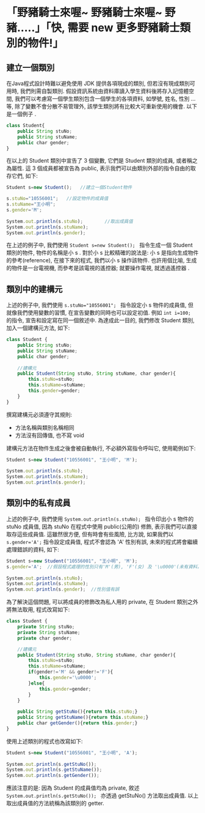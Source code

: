 # 「野豬騎士來喔~ 野豬騎士來喔~ 野豬.....」「快, 需要 new 更多野豬騎士類別的物件!」


## 建立一個類別
在Java程式設計時難以避免使用 JDK 提供各項現成的類別, 但若沒有現成類別可用時, 我們則需自製類別. 假設資訊系統由資料庫讀入學生資料後將存入記憶體空間, 我們可以考慮寫一個學生類別包含一個學生的各項資料, 如學號, 姓名, 性別 … 等, 除了變數不會分散不易管理外, 該學生類別將有比較大可重新使用的機會. 以下是一個例子 .

```javascript
class Student{
    public String stuNo;
    public String stuName;
    public char gender;
}
```

在以上的 Student 類別中宣告了 3 個變數, 它們是 Student 類別的成員, 或者稱之為屬性. 這 3 個成員都被宣告為 public, 表示我們可以由類別外部的指令自由的取存它們, 如下:

```javascript
Student s=new Student();   //建立一個Student物件

s.stuNo="10556001";   //設定物件的成員值
s.stuName="王小明";
s.gender='M';
		
System.out.println(s.stuNo);        //取出成員值
System.out.println(s.stuName);
System.out.println(s.gender);
```
在上述的例子中, 我們使用 `Student s=new Student(); ` 指令生成一個 Student 類別的物件, 物件的名稱是小 s . 對於小 s 比較精確的說法是: 小 s 是指向生成物件的參考(reference), 在接下來的程式, 我們以小 s 操作該物件. 也許用個比喻, 生成的物件是一台電視機, 而參考是該電視的遙控器; 就要操作電視, 就透過遙控器 . 

## 類別中的建構元
上述的例子中, 我們使用 `s.stuNo="10556001"; ` 指令設定小 s 物件的成員值, 但就像我們使用變數的習慣, 在宣告變數的同時也可以設定初值. 例如 `int i=100; ` 的指令, 宣告和設定寫在同一個敘述中. 為達成此一目的, 我們修改 Student 類別, 加入一個建構元方法, 如下:
 
```javascript
class Student {
    public String stuNo;
    public String stuName;
    public char gender;
    
    //建構元
    public Student(String stuNo, String stuName, char gender){
    	this.stuNo=stuNo;
    	this.stuName=stuName;
    	this.gender=gender;
    }
}
```

撰寫建構元必須遵守其規則: 
* 方法名稱與類別名稱相同
* 方法沒有回傳值, 也不寫 void 

建構元方法在物件生成之後會被自動執行, 不必額外寫指令呼叫它, 使用範例如下:


```javascript
Student s=new Student("10556001", "王小明", 'M');
		
System.out.println(s.stuNo); 
System.out.println(s.stuName);
System.out.println(s.gender);
```

## 類別中的私有成員
上述的例子中, 我們使用 `System.out.println(s.stuNo); ` 指令印出小 s 物件的 stuNo 成員值, 因為 stuNo 在程式中使用 public(公用的) 修飾,
表示我們可以直接取存這些成員值. 這雖然很方便, 但有時會有些風險, 比方說, 如果我們以 `s.gender='A';` 指令設定成員值, 程式不會認為 'A' 性別有誤,
未來的程式將會繼續處理錯誤的資料, 如下:
 
```javascript
Student s=new Student("10556001", "王小明", 'M');
s.gender='A';  //假設程式處理的性別只有'M'(男), 'F'(女) 及 '\u0000'(未有資料), 此為錯誤的性別值.
		
System.out.println(s.stuNo); 
System.out.println(s.stuName);
System.out.println(s.gender);  //性別值有誤
```

為了解決這個問題, 可以將成員的修飾改為私人用的 private, 在 Student 類別之外將無法取用, 程式改寫如下:
```javascript
class Student {
    private String stuNo;
    private String stuName;
    private char gender;

    //建構元
    public Student(String stuNo, String stuName, char gender){
        this.stuNo=stuNo;
        this.stuName=stuName;
        if(gender!='M' && gender!='F'){
        	this.gender='\u0000';
        }else{
        	this.gender=gender;
        }	
    }
    
    public String getStuNo(){return this.stuNo;}
    public String getStuName(){return this.stuName;}
    public char getGender(){return this.gender;}
}
```

使用上述類別的程式也改寫如下:
```javascript
Student s=new Student("10556001", "王小明", 'A');
				
System.out.println(s.getStuNo()); 
System.out.println(s.getStuName());
System.out.println(s.getGender());
```

應該注意的是: 因為 Student 的成員值均為 private, 敘述 `System.out.println(s.getStuNo()); ` 亦透過 getStuNo() 方法取出成員值. 
以上取出成員值的方法統稱為該類別的 getter.